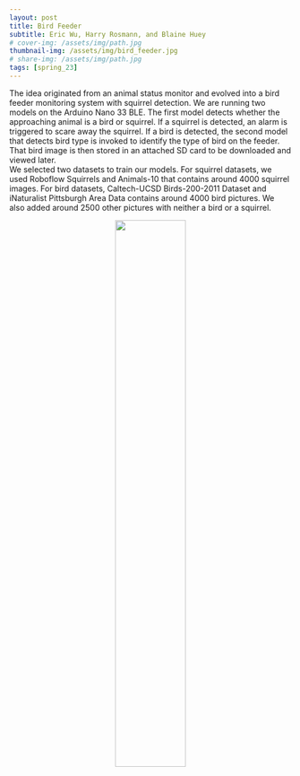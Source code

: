 ```yaml
---
layout: post
title: Bird Feeder
subtitle: Eric Wu, Harry Rosmann, and Blaine Huey
# cover-img: /assets/img/path.jpg
thumbnail-img: /assets/img/bird_feeder.jpg
# share-img: /assets/img/path.jpg
tags: [spring_23]
---
```

The idea originated from an animal status monitor and evolved into a bird feeder monitoring system with squirrel detection. We are running two models on the Arduino Nano 33 BLE. The first model detects whether the approaching animal is a bird or squirrel. If a squirrel is detected, an alarm is triggered to scare away the squirrel. If a bird is detected, the second model that detects bird type is invoked to identify the type of bird on the feeder. That bird image is then stored in an attached SD card to be downloaded and viewed later.  
We selected two datasets to train our models. For squirrel datasets, we used Roboflow Squirrels and Animals-10 that contains around 4000 squirrel images. For bird datasets, Caltech-UCSD Birds-200-2011 Dataset and iNaturalist Pittsburgh Area Data contains around 4000 bird pictures. We also added around 2500 other pictures with neither a bird or a squirrel.  
<p align="center"> <img src="/embed-dl-s23/assets/img/bird_feeder.jpg" width="50%" height="50%"> </p>
